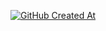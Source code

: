 [![GitHub Created At](https://img.shields.io/github/created-at/MathJSLab/mathjslab)](https://github.com/MathJSLab/mathjslab)